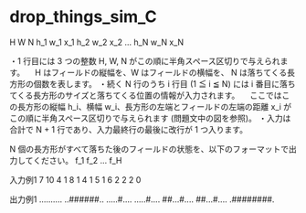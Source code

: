 # drop_things_sim_C

H W N
h_1 w_1 x_1
h_2 w_2 x_2
...
h_N w_N x_N

・1 行目には 3 つの整数 H, W, N がこの順に半角スペース区切りで与えられます。
　H はフィールドの縦幅を、W はフィールドの横幅を、 N は落ちてくる長方形の個数を表します。
・続く N 行のうち i 行目 (1 ≦ i ≦ N) には i 番目に落ちてくる長方形のサイズと落ちてくる位置の情報が入力されます。
　ここではこの長方形の縦幅 h_i、横幅 w_i、長方形の左端とフィールドの左端の距離 x_i がこの順に半角スペース区切りで与えられます (問題文中の図を参照)。
・入力は合計で N + 1 行であり、入力最終行の最後に改行が 1 つ入ります。

N 個の長方形がすべて落ちた後のフィールドの状態を、以下のフォーマットで出力してください。
f_1
f_2
...
f_H

入力例1
7 10 4
1 8 1
4 1 5
1 6 2
2 2 0

出力例1
..........
..######..
.....#....
.....#....
##...#....
##...#....
.########.
